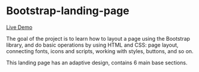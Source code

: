 # Bootstrap-landing-page
[Live Demo](https://mynameisaleksandr.github.io/Bootstrap-landing-page/)


The goal of the project is to learn how to layout a page using the Bootstrap library, and do basic operations by using HTML and CSS: page layout, connecting fonts, icons and scripts, working with styles, buttons, and so on. 

This landing page has an adaptive design, contains 6 main base sections.



